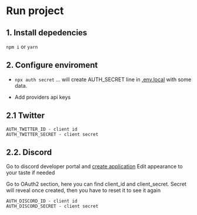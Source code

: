 # Run project

## 1. Install depedencies

`npm i` or `yarn`

## 2. Configure enviroment

- `npx auth secret`
... will create AUTH_SECRET line in [.env.local](.env.local) with some data.

- Add providers api keys

## 2.1 **Twitter**

    AUTH_TWITTER_ID - client id
    AUTH_TWITTER_SECRET - client secret

## 2.2. **Discord**

Go to discord developer portal and [create application](https://discord.com/developers/applications)
Edit appearance to your taste if needed

Go to OAuth2 section, here you can find client_id and client_secret. Secret will reveal once created, then you have to reset it to see it again

    AUTH_DISCORD_ID - client id
    AUTH_DISCORD_SECRET - client secret
    






















